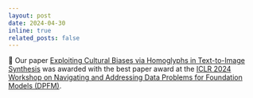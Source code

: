 ```yaml
---
layout: post
date: 2024-04-30
inline: true
related_posts: false
---
```

:tada: Our paper <a href="https://openreview.net/pdf?id=VeCTgo5f9q">Exploiting Cultural Biases via Homoglyphs in Text-to-Image Synthesis</a> was awarded with the best paper award at the <a href="https://sites.google.com/view/dpfm-iclr24/">ICLR 2024 Workshop on Navigating and Addressing Data Problems for Foundation Models (DPFM)</a>.
